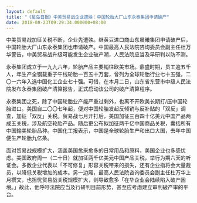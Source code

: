 ```yaml
---
layout: default
title: "《星岛日报》中美贸易战企业遭殃：中国轮胎大厂山东永泰集团申请破产"
date: 2018-08-23T09:29:34.000000+08:00
---
```


中美贸易战加征关税不断，企业先遭殃。继黄豆进口商山东晨曦集团申请破产后，中国轮胎大厂山东永泰集团也申请破产。中国最高人民法院咨询委员会副主任杜万华警告，中美贸易战升级可能发生企业破产潮，人民法院应当及早研判以防不测。

永泰集团成立于一九九六年，轮胎产品主要销往欧美市场。鼎盛时期，员工逾五千人，年生产全钢载重子午线轮胎一百五十万套，曾列为全球轮胎行业七十五强，二〇一六年入选中国化工企业七十强。可惜，在本月二日，山东省东营市中级人民法院发布永泰集团破产清算报告，正式启动该公司的破产清算程序。

永泰集团之死，除了中国轮胎业产能严重过剩外，也离不开欧美长期打/压中国轮胎进口。美国自二〇〇七年起，便对中国轮胎发起反倾销与反补贴的「双反」调查，加征「双反」关税。贸易战七月开打后，美国加征三百四十亿美元中国产品两成五关税，涉及航空轮胎产品。随后更公布拟加征两千亿中国商品关税，囊括所有中国输美轮胎品种。中国化工报表示，中国是全球轮胎生产和出口大国，去年中国便生产轮胎九亿条。

面对贸易战规模扩大，涵盖美国愈来愈多的日常用品和原料，美国企业也多感忧虑。美国政府周一（二十日）就加征两千亿美元中国产品关税，举行为期六天的听证会。多数企业代表以「不可修复」形容关税带来的损失，还有企业指将会大量裁员，以降低关税增加的成本。另一边厢，最高人民法院咨询委员会副主任杜万华上月撰文，也担忧贸易战关税规模扩大，则导致愈多「在华企业会陆续陷入破产困境。」故此，他呼吁法院应当及行研判目前形势，甚至应考虑建立审判破产审的平台。

